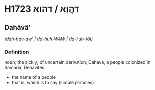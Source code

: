 # H1723 דַּהֲוָא / דהוא

## Dahăvâʼ

_(dah-hav-aw' | da-huh-WAW | da-huh-VA)_

### Definition

noun; the sickly; of uncertain derivation; Dahava, a people colonized in Samaria; Dehavites.

- the name of a people
- that is, which is to say (simple particles)
